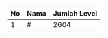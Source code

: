 | No | Nama            | Jumlah Level |
|----|-----------------|--------------|
| 1  | #    |    2604        |
